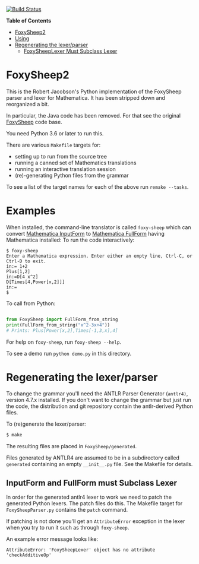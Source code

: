 [![Build Status](https://travis-ci.org/rocky/FoxySheep2.svg?branch=master)](https://travis-ci.org/rocky/FoxySheep2)

<!-- markdown-toc start - Don't edit this section. Run M-x markdown-toc-refresh-toc -->
**Table of Contents**

- [FoxySheep2](#foxysheep2)
- [Using](#using)
- [Regenerating the lexer/parser](#regenerating-the-lexerparser)
    - [FoxySheepLexer Must Subclass Lexer](#foxysheeplexer-must-subclass-lexer)

<!-- markdown-toc end -->
# FoxySheep2

This is the Robert Jacobson's Python implementation of the FoxySheep parser and lexer for Mathematica.
It has been stripped down and reorganized a bit.

In particular, the Java code has been removed. For that see the original [FoxySheep](https://github.com/rljacobson/FoxySheep) code base.

You need Python 3.6 or later to run this.

There are various `Makefile` targets for:

* setting up to run from the source tree
* running a canned set of Mathematics translations
* running an interactive translation session
* (re)-generating Python files from the grammar

To see a list of the target names for each of the above run `remake --tasks`.

# Examples

When installed, the command-line translator is called `foxy-sheep`
which can convert [Mathematica InputForm](https://reference.wolfram.com/language/ref/InputForm.html) to [Mathematica FullForm](https://reference.wolfram.com/language/ref/FullForm.html)
having Mathematica installed: To run the code interactively:

```
$ foxy-sheep
Enter a Mathematica expression. Enter either an empty line, Ctrl-C, or Ctrl-D to exit.
in:= 1+2
Plus[1,2]
in:=D[4 x^2]
D[Times[4,Power[x,2]]]
in:=
$
```

To call from Python:

```python

from FoxySheep import FullForm_from_string
print(FullForm_from_string("x^2-3x+4"))
# Prints: Plus[Power[x,2],Times[-1,3,x],4]
```


For help on `foxy-sheep`, run `foxy-sheep --help`.

To see a demo run `python demo.py` in this directory.

# Regenerating the lexer/parser

To change the grammar you'll need the ANTLR Parser Generator (`antlr4)`, version 4.7.x  installed. If you don't want to change the grammar but just run the code, the distribution and git repository contain the antlr-derived Python files.

To (re)generate the lexer/parser:

```bash
$ make
```

The resulting files are placed in `FoxySheep/generated`.

Files generated by ANTLR4 are assumed to be in a subdirectory called `generated` containing an empty `__init__.py` file. See the Makefile for details.

## InputForm and FullForm must Subclass Lexer

In order for the generated antlr4 lexer to work we need to patch the generated Python lexers. The patch files do this.
The Makefile target for `FoxySheepParser.py` contains the `patch` command.

If patching is not done you'll get an `AttributeError` exception in the lexer when you try to run it such as through `foxy-sheep`.

An example error message looks like:

```
AttributeError: 'FoxySheepLexer' object has no attribute 'checkAdditiveOp'
```
